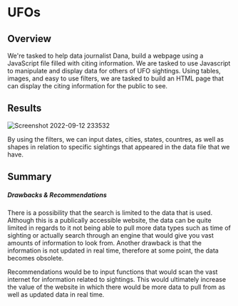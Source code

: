 # UFOs

## Overview
We're tasked to help data journalist Dana, build a webpage using a JavaScript file filled with citing information. We are tasked to use Javascript to manipulate and display data for others of UFO sightings. Using tables, images, and easy to use filters, we are tasked to build an HTML page that can display the citing information for the public to see. 

## Results

![Screenshot 2022-09-12 233532](https://user-images.githubusercontent.com/107603065/189830174-98176dff-f236-4894-9270-f268c3c8f414.png)

By using the filters, we can input dates, cities, states, countres, as well as shapes in relation to specific sightings that appeared in the data file that we have. 


## Summary

##### Drawbacks & Recommendations
There is a possibility that the search is limited to the data that is used. Although this is a publically accessible website, the data can be quite limited in regards to it not being able to pull more data types such as time of sighting or actually search through an engine that would give you vast amounts of information to look from. Another drawback is that the information is not updated in real time, therefore at some point, the data becomes obsolete. 

Recommendations would be to input functions that would scan the vast internet for information related to sightings. This would ultimately increase the value of the website in which there would be more data to pull from as well as updated data in real time. 
